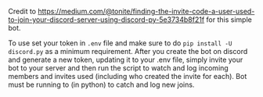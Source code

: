 Credit to https://medium.com/@tonite/finding-the-invite-code-a-user-used-to-join-your-discord-server-using-discord-py-5e3734b8f21f for this simple bot.

To use set your token in `.env` file and make sure to do `pip install -U discord.py` as a minimum requirement. After you create the bot on discord and generate a new token, updating it to your .env file, simply invite your bot to your server and then run the script to watch and log incoming members and invites used (including who created the invite for each). Bot must be running to (in python) to catch and log new joins.
